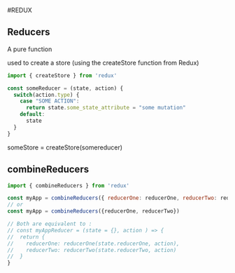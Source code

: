#REDUX

## Reducers

A pure function

used to create a store (using the createStore function from Redux)

```javascript
import { createStore } from 'redux'

const someReducer = (state, action) {
  switch(action.type) {
    case "SOME ACTION":
      return state.some_state_attribute = "some mutation"
    default:
      state
  }
}
```

someStore = createStore(somereducer)

## combineReducers

```javascript
import { combineReducers } from 'redux'

const myApp = combineReducers({ reducerOne: reducerOne, reducerTwo: reducerTwo })
// or
const myApp = combineReducers({reducerOne, reducerTwo})

// Both are equivalent to :
// const myAppReducer = (state = {}, action ) => {
//  return {
//    reducerOne: reducerOne(state.reducerOne, action),
//    reducerTwo: reducerTwo(state.reducerTwo, action)
//  }
}
```
